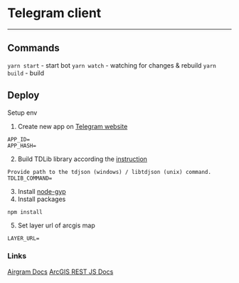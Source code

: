 # Telegram client

---

## Commands

`yarn start` - start bot
`yarn watch` - watching for changes & rebuild
`yarn build` - build

## Deploy

Setup env

1. Create new app on [Telegram website](https://my.telegram.org/apps)

```
APP_ID=
APP_HASH=
```

2. Build TDLib library according the [instruction](https://github.com/tdlib/td#building)

```
Provide path to the tdjson (windows) / libtdjson (unix) command.
TDLIB_COMMAND=
```

3. Install [node-gyp](https://github.com/nodejs/node-gyp#installation)
4. Install packages

```
npm install
```

5. Set layer url of arcgis map

```
LAYER_URL=
```

### Links

[Airgram Docs](https://airgram.io/guides/installation)
[ArcGIS REST JS Docs](https://esri.github.io/arcgis-rest-js/api/)
